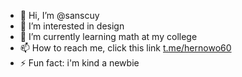 - 👋 Hi, I’m @sanscuy
- 👀 I’m interested in design
- 🌱 I’m currently learning math at my college
- 📫 How to reach me, click this link [t.me/hernowo60](https://wa.me/6285161609020)
- ⚡ Fun fact: i'm kind a newbie

<!---
sanscuy/sanscuy is a ✨ special ✨ repository because its `README.md` (this file) appears on your GitHub profile.
You can click the Preview link to take a look at your changes.
--->
